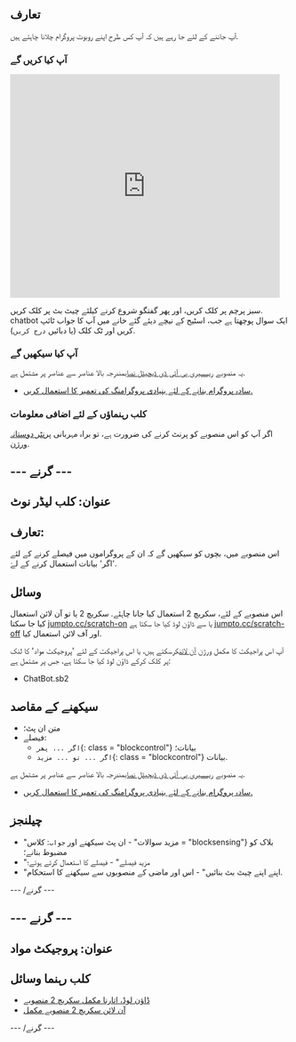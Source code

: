 ## تعارف

آپ جاننے کے لئے جا رہے ہیں کہ آپ کس طرح اپنے روبوٹ پروگرام چلانا چاہتے ہیں.

### آپ کیا کریں گے

<div class="scratch-preview">
  <iframe allowtransparency="true" width="485" height="402" src="https://scratch.mit.edu/projects/embed/26762091/?autostart=false" frameborder="0"></iframe>
</div>

سبز پرچم پر کلک کریں، اور پھر گفتگو شروع کرنے کیلئے چیٹ بٹ پر کلک کریں. chatbot ایک سوال پوچھتا ہے جب، اسٹیج کے نیچے دیئے گئے خانے میں آپ کا جواب ٹائپ کریں اور ٹک کلک (یا دبائیں `درج کریں`).

### آپ کیا سیکھیں گے

یہ منصوبے [ریسسیری پی آئی ڈی ڈیجیٹل نصاب](http://rpf.io/curriculum)مندرجہ بالا عناصر سے عناصر پر مشتمل ہے.

+ [سادہ پروگرام بنانے کے لئے بنیادی پروگرامنگ کی تعمیر کا استعمال کریں.](https://www.raspberrypi.org/curriculum/programming/creator)

### کلب رہنماؤں کے لئے اضافی معلومات

اگر آپ کو اس منصوبے کو پرنٹ کرنے کی ضرورت ہے، تو براہ مہربانی [پرنٹر دوستانہ ورژن](https://projects.raspberrypi.org/en/projects/chatbot/print).

## \--- گرنے \---

## عنوان: کلب لیڈر نوٹ

## تعارف:

اس منصوبے میں، بچوں کو سیکھیں گے کہ ان کے پروگراموں میں فیصلے کرنے کے لئے 'اگر' بیانات استعمال کرنے کے لۓ.

## وسائل

اس منصوبے کے لئے، سکریچ 2 استعمال کیا جانا چاہئے. سکریچ 2 یا تو آن لائن استعمال کیا جا سکتا [jumpto.cc/scratch-on](http://jumpto.cc/scratch-on) یا سے ڈاؤن لوڈ کیا جا سکتا ہے [jumpto.cc/scratch-off](http://jumpto.cc/scratch-off) اور آف لائن استعمال کیا.

آپ اس پراجیکٹ کا مکمل ورژن [آن لائن](http://scratch.mit.edu/projects/26762091/#editor)کرسکتے ہیں، یا اس پراجیکٹ کے لئے 'پروجیکٹ مواد' کا لنک پر کلک کرکے ڈاؤن لوڈ کیا جا سکتا ہے، جس پر مشتمل ہے:

+ ChatBot.sb2

## سیکھنے کے مقاصد

+ متن ان پٹ؛
+ فیصلے: 
    + `اگر ... پھر`{: class = "blockcontrol"} بیانات؛
    + `اگر ... تو ... مزید`{: class = "blockcontrol"} بیانات.

یہ منصوبے [ریسسیری پی آئی ڈی ڈیجیٹل نصاب](http://rpf.io/curriculum)مندرجہ بالا عناصر سے عناصر پر مشتمل ہے.

+ [سادہ پروگرام بنانے کے لئے بنیادی پروگرامنگ کی تعمیر کا استعمال کریں.](https://www.raspberrypi.org/curriculum/programming/creator)

## چیلنجز

+ "مزید سوالات" - ان پٹ سیکھنے اور `جواب`: کلاس = "blocksensing"} بلاک کو مضبوط بنانے؛
+ "مزید فیصلے" - فیصلے کا استعمال کرتے ہوئے؛
+ "اپنے اپنے چیٹ بٹ بنائیں" - اس اور ماضی کے منصوبوں سے سیکھنے کا استحکام.

\--- /گرنے \---

## \--- گرنے \---

## عنوان: پروجیکٹ مواد

## کلب رہنما وسائل

+ [ڈاؤن لوڈ، اتارنا مکمل سکریچ 2 منصوبے](resources/ChatBot.sb2)
+ [آن لائن سکریچ 2 منصوبے مکمل](http://scratch.mit.edu/projects/26762091/#editor)

\--- /گرنے \---